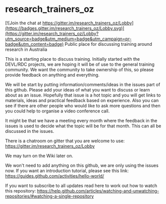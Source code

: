 # research_trainers_oz

[![Join the chat at https://gitter.im/research_trainers_oz/Lobby](https://badges.gitter.im/research_trainers_oz/Lobby.svg)](https://gitter.im/research_trainers_oz/Lobby?utm_source=badge&utm_medium=badge&utm_campaign=pr-badge&utm_content=badge)
Public place for discussing training around research in Australia

This is a starting place to discuss training. Initially started with the DEVL/RDC projects, we are hoping it will be of use to the general training community. We want the community to take ownership of this, so please provide feedback on anything and everything.

We will be start by putting information/comments/ideas in the issues part of this github. Please add your ideas of what you want to discuss or learn about as an issue. Hopefully that issue is a hot topic and you will get links to materials, ideas and practical feedback based on experience. Also you can see if there are other people who would like to ask more questions and then you could help to organise a video conference call.

It might be that we have a meeting every month where the feedback in the issues is used to decide what the topic will be for that month. This can all be discussed in the issues.

There is a chatroom on gitter that you are welcome to use:
https://gitter.im/research_trainers_oz/Lobby

We may turn on the Wiki later on.

We won't need to add anything on this github, we are only using the issues now. If you want an introduction tutorial, please see this link: https://guides.github.com/activities/hello-world/

If you want to subscribe to all updates read here to work out how to watch this repository:
https://help.github.com/articles/watching-and-unwatching-repositories/#watching-a-single-repository
